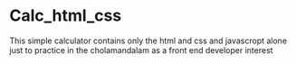 # Calc_html_css

This simple calculator contains only the html and css and javascropt alone just to practice in the cholamandalam as a front end developer interest
